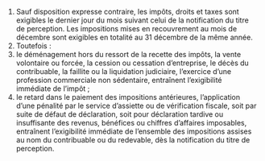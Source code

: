 1) Sauf disposition expresse contraire, les impôts, droits et taxes sont exigibles le dernier jour du mois suivant celui de la notification du titre de perception. Les impositions mises en recouvrement au mois de décembre sont exigibles en totalité au 31 décembre de la même année.
2) Toutefois :
1) le  déménagement  hors  du  ressort  de  la  recette  des  impôts,  la  vente
volontaire ou forcée, la cession ou cessation d’entreprise, le décès du contribuable, la faillite ou la liquidation judiciaire, l’exercice d’une profession commerciale non sédentaire, entraînent l’exigibilité immédiate de l’impôt ;
2) le retard dans le paiement des impositions antérieures, l’application d’une
pénalité par le service d’assiette ou de vérification fiscale, soit par suite de défaut de déclaration, soit pour déclaration tardive ou insuffisante des revenus, bénéfices ou chiffres d’affaires  imposables,  entraînent  l’exigibilité  immédiate  de  l’ensemble  des  impositions assises au nom du contribuable ou du redevable, dès la notification du titre de perception.